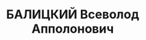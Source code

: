 ---
title: БАЛИЦКИЙ Всеволод Апполонович
description: '(27.11.1892(1), г.Верхнеднепровск Екатеринославской губ. — 27.11.1937,
  Москва). Родился в семье помощника бухгалтера Луганского патронного з-да. Украинец(2).
  Член РСДРП(м) 1913—1915. В КП с 1915. Член ЦК ВКП(б) (17 съезд). Член ЦИК СССР 7
  созыва.

  Образование: 8 классов гимназии, Луганск 1912, 3 курса юридич. ф-та Московского
  ун-та, вольнослушатель Лазаревского ин-та восточных языков.

  В армии: окончил Тифлисскую школу прапорщиков 1915, прапорщик 114 запасн. полка,
  Кавказский фронт 1917, пред. полкового комитета 114 запасн. полка 02.17—1917.

  Сидел 2 месяца в тюрьме Кавказского корпуса 1917, товарищ пред. гарнизонного Совета
  солдатских депутатов, г.Тавриз, Персия 02.17—1917, пред. Совета солдатских депутатов
  10.17—03.18, на нелегальной работе, Тавриз 1918, член Комитета РСДРП(б) Гурии и
  Мегрелии 04.18—07.18, сидел 1, 5 месяца в тюрьме грузинских меньшевиков 1918, откомандирован
  Кавказским крайкомом РСДРП(б) в Москву, по дороге арестован немцами, бежал из-под
  ареста.

  В органах ВЧК—ОГПУ—НКВД: член коллегии ВУЧК 12.18—1919, зав. отд. ВУЧК 12.18—1919,
  зав. секретариатом ВУЧК 1919—09.19, пред. ВУЧК, Гомель 05.09.19—09.19, пред. реввоентрибунала
  Гомельского УР 09.19—10.19, пред. Украинской орг. комиссии 10.19, политинспектор
  ВЧК, Москва 1919, пред. Волынской губ. ЧК 11.19—12.19, пред. Киевской губ. ЧК 12.19—1920,
  полпред ВЧК в Правобережной Украине 12.19—1920, член коллегии НКВД УССР 1920, врид
  нач. тыла Юго-Западного фронта и пред. трибунала 1920, зам. пред. Центр. упр. чрезвычайных
  комиссий 1920—06.04.21, член коллегии НКИД Украины 1920—1921, зам. пред. ВУЧК 06.04.21—03.22,
  командующий войсками ВУЧК 1921—03.22, зам. пред. ГПУ УССР 07.22—31.08.23, пред.
  ГПУ УССР 01.09.23—31.06.31, полпред ГПУ—ОГПУ СССР по УССР 01.09.23—31.06.31, член
  коллегии ОГПУ СССР 18.09.23—10.07.34, нарком внутр. дел УССР 03.24—11.30, зам. пред.
  ОГПУ СССР 31.06.31—10.07.34, особоуполн. ОГПУ СССР на Украине 11.32—20.02.33(3),
  полпред ОГПУ по УССР и пред. ГПУ УССР 21.02.33—10.07.34, нарком внутр. дел УССР
  15.07.34—11.05.37, нач. УНКВД Дальневосточного края 11.05.37—19.06.37.

  Арестован 07.07.37, приговорен в особом порядке 27.11.37 к ВМН. Расстрелян.

  Не реабилитирован.

  Звание: комиссар ГБ 1 ранга 26.11.35.

  Награды: орден Красного Знамени (Прик. РВС СССР № 148) 1922, орден Красного Знамени
  07.09.26, орден Красного Знамени 03.04.30, орден Трудового Красного Знамени УССР
  25.07.31, знак «Почетный работник ВЧК—ГПУ (V)» № 30, знак «Почетный работник ВЧК—ГПУ
  (XV)» 20.12.32, знак «Почетный работник РКМ» 25.02.33, орден Красной Звезды 14.02.36.

  Примечания: (1)В ряде анкет указывал 1893 год рождения. (2)В 1922 в анкете написал,
  что он русский. (3)В этом качестве введен в Политбюро ЦК КП(б)У (полпред ОГПУ на
  Украине С.Ф.Реденс в это же время был кандидатом в члены Политбюро).'
---